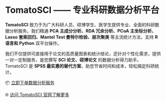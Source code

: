 # TomatoSCI —— 专业科研数据分析平台

**TomatoSCI** 致力于为广大科研人员、硕博学生、医学生提供专业、全面的科研数据分析服务。我们精通 **PCA 主成分分析、RDA 冗余分析、PCoA 主坐标分析、Lasso 套索回归、Mantel Test 曼特尔检验、层次聚类** 等主流统计方法，支持 **R 语言和 Python** 双平台操作。

我们不仅提供可直接用于论文的高质量图表和统计结论，还针对个性化需求，提供一对一定制服务，是您撰写 **SCI 论文、硕博论文** 的数据分析得力助手。TomatoSCI 是 **SPSS 最实惠的替代方案**，助您节省时间和成本，轻松搞定科研统计。

📦 [立即下单数据分析服务](https://www.tomatosci.com/features/data-analysis)

🌐 [访问 TomatoSCI 官网了解更多](https://www.tomatosci.com)
